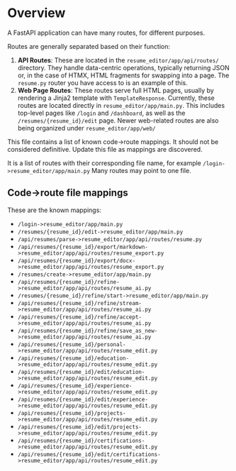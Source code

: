 # Overview

A FastAPI application can have many routes, for different purposes.

Routes are generally separated based on their function:

1.  **API Routes**: These are located in the `resume_editor/app/api/routes/` directory. They handle data-centric operations, typically returning JSON or, in the case of HTMX, HTML fragments for swapping into a page. The `resume.py` router you have access to is an example of this.
2.  **Web Page Routes**: These routes serve full HTML pages, usually by rendering a Jinja2 template with `TemplateResponse`. Currently, these routes are located directly in `resume_editor/app/main.py`. This includes top-level pages like `/login` and `/dashboard`, as well as the `/resumes/{resume_id}/edit` page. Newer web-related routes are also being organized under `resume_editor/app/web/`

This file contains a list of known code->route mappings. It should not be considered definitive. Update this file as mappings are discovered.

It is a list of routes with their corresponding file name, for example `/login->resume_editor/app/main.py`
Many routes may point to one file.

## Code->route file mappings

These are the known mappings:
- `/login->resume_editor/app/main.py`
- `/resumes/{resume_id}/edit->resume_editor/app/main.py`
- `/api/resumes/parse->resume_editor/app/api/routes/resume.py`
- `/api/resumes/{resume_id}/export/markdown->resume_editor/app/api/routes/resume_export.py`
- `/api/resumes/{resume_id}/export/docx->resume_editor/app/api/routes/resume_export.py`
- `/resumes/create->resume_editor/app/main.py`
- `/api/resumes/{resume_id}/refine->resume_editor/app/api/routes/resume_ai.py`
- `/resumes/{resume_id}/refine/start->resume_editor/app/main.py`
- `/api/resumes/{resume_id}/refine/stream->resume_editor/app/api/routes/resume_ai.py`
- `/api/resumes/{resume_id}/refine/accept->resume_editor/app/api/routes/resume_ai.py`
- `/api/resumes/{resume_id}/refine/save_as_new->resume_editor/app/api/routes/resume_ai.py`
- `/api/resumes/{resume_id}/personal->resume_editor/app/api/routes/resume_edit.py`
- `/api/resumes/{resume_id}/education->resume_editor/app/api/routes/resume_edit.py`
- `/api/resumes/{resume_id}/edit/education->resume_editor/app/api/routes/resume_edit.py`
- `/api/resumes/{resume_id}/experience->resume_editor/app/api/routes/resume_edit.py`
- `/api/resumes/{resume_id}/edit/experience->resume_editor/app/api/routes/resume_edit.py`
- `/api/resumes/{resume_id}/projects->resume_editor/app/api/routes/resume_edit.py`
- `/api/resumes/{resume_id}/edit/projects->resume_editor/app/api/routes/resume_edit.py`
- `/api/resumes/{resume_id}/certifications->resume_editor/app/api/routes/resume_edit.py`
- `/api/resumes/{resume_id}/edit/certifications->resume_editor/app/api/routes/resume_edit.py`
